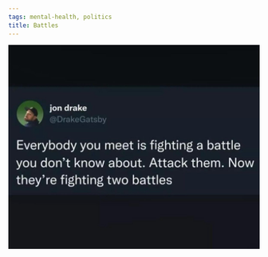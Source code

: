```yaml
---
tags: mental-health, politics
title: Battles
---
```


![battles](https://raw.githubusercontent.com/muneer78/muneer78.github.io/master/images/battles.jpg)
